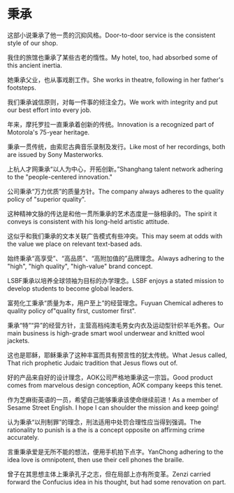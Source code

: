 # 秉承

<p><span class="chinese">这部小说秉承了他一贯的沉抑风格。</span><span class="english">Door-to-door service is the consistent style of our shop.</span></p>

<p><span class="chinese">我住的旅馆也秉承了某些古老的惰性。</span><span class="english">My hotel, too, had absorbed some of this ancient inertia.</span></p>

<p><span class="chinese">她秉承父业，也从事戏剧工作。</span><span class="english">She works in theatre, following in her father's footsteps.</span></p>

<p><span class="chinese">我们秉承诚信原则，对每一件事的倾注全力。</span><span class="english">We work with integrity and put our best effort into every job.</span></p>

<p><span class="chinese">年来，摩托罗拉一直秉承着创新的传统。</span><span class="english">Innovation is a recognized part of Motorola's 75-year heritage.</span></p>

<p><span class="chinese">秉承一贯传统，由索尼古典音乐录制及发行。</span><span class="english">Like most of her recordings, both are issued by Sony Masterworks.</span></p>

<p><span class="chinese">上杭人才网秉承“以人为中心，开拓创新。”</span><span class="english">Shanghang talent network adhering to the "people-centered innovation."</span></p>

<p><span class="chinese">公司秉承“万力优质”的质量方针。</span><span class="english">The company always adheres to the quality policy of "superior quality".</span></p>

<p><span class="chinese">这种精神文脉的传达是和他一贯所秉承的艺术态度是一脉相承的。</span><span class="english">The spirit it conveys is consistent with his long-held artistic attitude.</span></p>

<p><span class="chinese">这似乎和我们秉承的文本关联广告模式有些冲突。</span><span class="english">This may seem at odds with the value we place on relevant text-based ads.</span></p>

<p><span class="chinese">始终秉承“高享受”、“高品质”、“高附加值的”品牌理念。</span><span class="english">Always adhering to the "high", "high quality", "high-value" brand concept.</span></p>

<p><span class="chinese">LSBF秉承以培养全球领袖为目标的办学理念。</span><span class="english">LSBF enjoys a stated mission to develop students to become global leaders.</span></p>

<p><span class="chinese">富苑化工秉承“质量为本，用户至上”的经营理念。</span><span class="english">Fuyuan Chemical adheres to quality policy of"quality first, customer first".</span></p>

<p><span class="chinese">秉承“特”“异”的经营方针，主营高档纯澳毛男女内衣及运动型针织羊毛外套。</span><span class="english">Our main business is high-grade smart wool underwear and knitted wool jackets.</span></p>

<p><span class="chinese">这也是耶稣，耶稣秉承了这种丰富而具有预言性的犹太传统。</span><span class="english">What Jesus called, That rich prophetic Judaic tradition that Jesus flows out of.</span></p>

<p><span class="chinese">好的产品来自好的设计理念，AOK公司严格地秉承这一宗旨。</span><span class="english">Good product comes from marvelous design conception, AOK company keeps this tenet.</span></p>

<p><span class="chinese">作为芝麻街英语的一员，希望自己能够秉承该使命继续前进！</span><span class="english">As a member of Sesame Street English. I hope I can shoulder the mission and keep going!</span></p>

<p><span class="chinese">认为秉承“以刑制罪”的理念，刑法适用中处罚合理性应当得到强调。</span><span class="english">The rationality to punish is a the is a concept opposite on affirming crime accurately.</span></p>

<p><span class="chinese">言重秉承爱是无所不能的想法，便用手机拍下点字。</span><span class="english">YanChong adhering to the idea love is omnipotent, then use their cell phones the braille.</span></p>

<p><span class="chinese">曾子在其思想主体上秉承孔子之志，但在局部上亦有所变革。</span><span class="english">Zenzi carried forward the Confucius idea in his thought, but had some renovation on part.</span></p>

